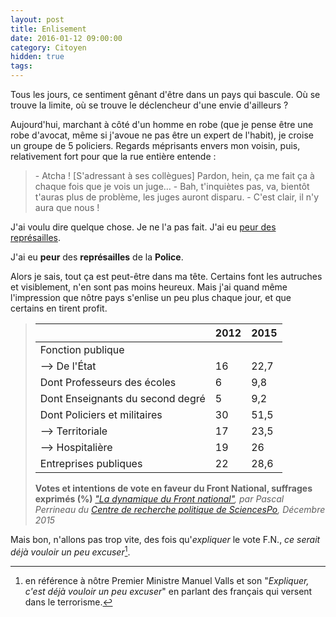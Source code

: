 ```yaml
---
layout: post
title: Enlisement
date: 2016-01-12 09:00:00
category: Citoyen
hidden: true
tags:
---
```


Tous les jours, ce sentiment gênant d'être dans un pays qui bascule. Où se trouve la limite, où se trouve le déclencheur d'une envie d'ailleurs ?

Aujourd'hui, marchant à côté d'un homme en robe (que je pense être une robe d'avocat, même si j'avoue ne pas être un expert de l'habit), je croise un groupe de 5 policiers. Regards méprisants envers mon voisin, puis, relativement fort pour que la rue entière entende :

> \- Atcha ! [S'adressant à ses collègues] Pardon, hein, ça me fait ça à chaque fois que je vois un juge…
> \- Bah, t'inquiètes pas, va, bientôt t'auras plus de problème, les juges auront disparu.
> \- C'est clair, il n'y aura que nous !

J'ai voulu dire quelque chose. Je ne l'a pas fait. J'ai eu [peur des représailles](http://leplus.nouvelobs.com/contribution/1468581-des-policiers-des-juges-et-des-lois-pour-nous-faire-taire-je-vous-presente-alfred.html).

J'ai eu **peur** des **représailles** de la **Police**.

Alors je sais, tout ça est peut-être dans ma tête. Certains font les autruches et visiblement, n'en sont pas moins heureux. Mais j'ai quand même l'impression que nôtre pays s'enlise un peu plus chaque jour, et que certains en tirent profit.

> |                                  | 2012 | 2015 |
> |----------------------------------|------|------|
> | Fonction publique                |      |      |
> | --> De l'État                       | 16   | 22,7 |
> | Dont Professeurs des écoles      | 6    | 9,8  |
> | Dont Enseignants du second degré | 5    | 9,2  |
> | Dont Policiers et militaires     | 30   | 51,5 |
> | --> Territoriale                   | 17   | 23,5 |
> | --> Hospitalière                   | 19   | 26   |
> | Entreprises publiques            | 22   | 28,6 |
>
> **Votes et intentions de vote en faveur du Front National, suffrages exprimés (%)**
> <cite><a href="http://ses.ens-lyon.fr/la-dynamique-du-front-national-cevipof-decembre-2015--289724.kjsp?RH=40">"La dynamique du Front national"</a>, par Pascal Perrineau du <a href="http://www.cevipof.com/">Centre de recherche politique de SciencesPo</a>, Décembre 2015</cite>

Mais bon, n'allons pas trop vite, des fois qu'_expliquer_ le vote F.N., _ce serait déjà vouloir un peu excuser_[^1].

[^1]: en référence à nôtre Premier Ministre Manuel Valls et son "_Expliquer, c'est déjà vouloir un peu excuser_" en parlant des français qui versent dans le terrorisme.
